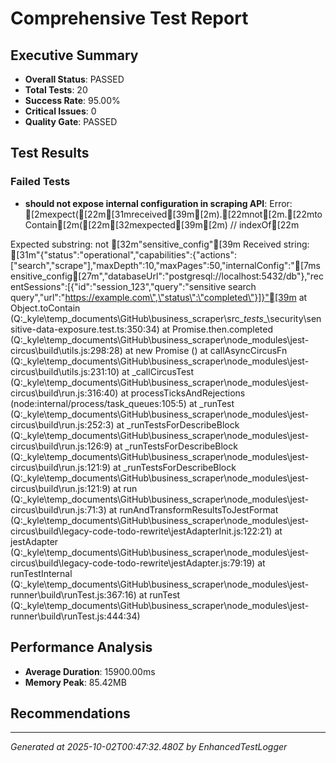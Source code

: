 # Comprehensive Test Report

## Executive Summary
- **Overall Status**: PASSED
- **Total Tests**: 20
- **Success Rate**: 95.00%
- **Critical Issues**: 0
- **Quality Gate**: PASSED

## Test Results
### Failed Tests
- **should not expose internal configuration in scraping API**: Error: [2mexpect([22m[31mreceived[39m[2m).[22mnot[2m.[22mtoContain[2m([22m[32mexpected[39m[2m) // indexOf[22m

Expected substring: not [32m"sensitive_config"[39m
Received string:        [31m"{\"status\":\"operational\",\"capabilities\":{\"actions\":[\"search\",\"scrape\"],\"maxDepth\":10,\"maxPages\":50,\"internalConfig\":\"[7msensitive_config[27m\",\"databaseUrl\":\"postgresql://localhost:5432/db\"},\"recentSessions\":[{\"id\":\"session_123\",\"query\":\"sensitive search query\",\"url\":\"https://example.com\",\"status\":\"completed\"}]}"[39m
    at Object.toContain (Q:\_kyle\temp_documents\GitHub\business_scraper\src\__tests__\security\sensitive-data-exposure.test.ts:350:34)
    at Promise.then.completed (Q:\_kyle\temp_documents\GitHub\business_scraper\node_modules\jest-circus\build\utils.js:298:28)
    at new Promise (<anonymous>)
    at callAsyncCircusFn (Q:\_kyle\temp_documents\GitHub\business_scraper\node_modules\jest-circus\build\utils.js:231:10)
    at _callCircusTest (Q:\_kyle\temp_documents\GitHub\business_scraper\node_modules\jest-circus\build\run.js:316:40)
    at processTicksAndRejections (node:internal/process/task_queues:105:5)
    at _runTest (Q:\_kyle\temp_documents\GitHub\business_scraper\node_modules\jest-circus\build\run.js:252:3)
    at _runTestsForDescribeBlock (Q:\_kyle\temp_documents\GitHub\business_scraper\node_modules\jest-circus\build\run.js:126:9)
    at _runTestsForDescribeBlock (Q:\_kyle\temp_documents\GitHub\business_scraper\node_modules\jest-circus\build\run.js:121:9)
    at _runTestsForDescribeBlock (Q:\_kyle\temp_documents\GitHub\business_scraper\node_modules\jest-circus\build\run.js:121:9)
    at run (Q:\_kyle\temp_documents\GitHub\business_scraper\node_modules\jest-circus\build\run.js:71:3)
    at runAndTransformResultsToJestFormat (Q:\_kyle\temp_documents\GitHub\business_scraper\node_modules\jest-circus\build\legacy-code-todo-rewrite\jestAdapterInit.js:122:21)
    at jestAdapter (Q:\_kyle\temp_documents\GitHub\business_scraper\node_modules\jest-circus\build\legacy-code-todo-rewrite\jestAdapter.js:79:19)
    at runTestInternal (Q:\_kyle\temp_documents\GitHub\business_scraper\node_modules\jest-runner\build\runTest.js:367:16)
    at runTest (Q:\_kyle\temp_documents\GitHub\business_scraper\node_modules\jest-runner\build\runTest.js:444:34)

## Performance Analysis
- **Average Duration**: 15900.00ms
- **Memory Peak**: 85.42MB

## Recommendations


---
*Generated at 2025-10-02T00:47:32.480Z by EnhancedTestLogger*